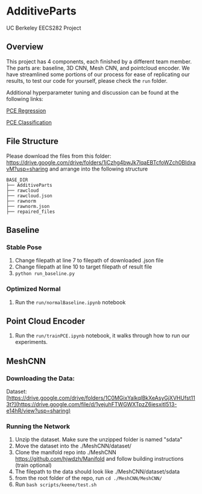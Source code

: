 # AdditiveParts
UC Berkeley EECS282 Project

## Overview
This project has 4 components, each finished by a different team member. The parts are: baseline, 3D CNN, Mesh CNN, and pointcloud encoder. We have streamlined some portions of our process for ease of replicating our results, to test our code for yourself, please check the `run` folder.

Additional hyperparameter tuning and discussion can be found at the following links:

[PCE Regression](https://wandb.ai/additive-parts/synced-parts/reports/Point-Cloud-Encoder-Regression---Vmlldzo0MjY0NDM2?accessToken=xp6jexcql35n2jwbbti9fgutwf1opr130xj5nwka3135wgjhwsb3tbz3362votuq)

[PCE Classification](https://wandb.ai/additive-parts/synced-parts/reports/Point-Cloud-Encoder-Classification---Vmlldzo0MjY0MTY4?accessToken=krxx4xcdwttrzf1sz7fdefzc0w4rjf29uug0c52godobod1304w3rj5sh9tmmgun)

## File Structure
Please download the files from this folder: https://drive.google.com/drive/folders/1jCzhg4bwJk7lqaEBTcfoWZch0BIdxavM?usp=sharing and arrange into the following structure
```
BASE_DIR
├── AdditiveParts
├── rawcloud
├── rawcloud.json
├── rawnorm
├── rawnorm.json
├── repaired_files
```


## Baseline
### Stable Pose
1. Change filepath at line 7 to filepath of downloaded .json file
2. Change filepath at line 10 to target filepath of result file
3. ```python run_baseline.py```
### Optimized Normal
1. Run the `run/normalBaseline.ipynb` notebook

## Point Cloud Encoder
1. Run the `run/trainPCE.ipynb` notebook, it walks through how to run our experiments.


## MeshCNN
### Downloading the Data:
Dataset: [https://drive.google.com/drive/folders/1C0MGixYalkqlBkXeAsyGjXVHUfst113t?](https://drive.google.com/file/d/1yejuhFTWGWXTpzZ6iesxitI513-e14hR/view?usp=sharing)
### Running the Network
1. Unzip the dataset. Make sure the unzipped folder is named "sdata"
2. Move the dataset into the ./MeshCNN/dataset/
3. Clone the manifold repo into ./MeshCNN https://github.com/hjwdzh/Manifold and follow building instructions (train optional)
3. The filepath to the data should look like ./MeshCNN/dataset/sdata
4. from the root folder of the repo, run `cd ./MeshCNN/MeshCNN/`
6. Run `bash scripts/keene/test.sh`
